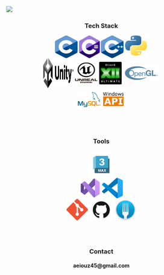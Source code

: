 
<!--
**limboboat/limboboat** is a ✨ _special_ ✨ repository because its `README.md` (this file) appears on your GitHub profile.

Here are some ideas to get you started:

- 🔭 I’m currently working on ...
- 🌱 I’m currently learning ...
- 👯 I’m looking to collaborate on ...
- 🤔 I’m looking for help with ...
- 💬 Ask me about ...
- 📫 How to reach me: ...
- 😄 Pronouns: ...
- ⚡ Fun fact: ...
-->

<img src="https://capsule-render.vercel.app/api?type=waving&color=auto&height=250&section=header&text=LIMBOBOAT%20&fontSize=40&desc=Hello,world!&&fontAlignY=40&descAlignY=50" />


<h3 align="center"> Tech Stack </h3>
<p align="center">  
  <img src="/Logo/C.png" align="center" height="60px" width="60px">  
  <img src="/Logo/Logo_C_sharp.jpg" align="center" height="60px" width="55px">  
  <img src="/Logo/ISO_C++_Logo.svg" align="center" height="60px" width="60px"> 
  <img src="/Logo/Python-logo.png" height="60px" align="center" width="60px"> 
  <br>

  <img src="/Logo/Unity.svg" align="center" height="80px" width="80px">  
  <img src="/Logo/Unreal.png" align="center" height="60px" width="60px">  
  <img src="/Logo/DirectX_12_Ultimate.png"  align="center" height="60px" width="60px">
  <img src="/Logo/Opengl-logo.svg.png"  align="center" height="40px" width="=60px">
  
  <br>
  <img src="/Logo/Mysql_logo.png" align="center" height="40px" width="60px"> 
  <img src="/Logo/Windows_API.png" align="center" height="60px" width="60px">
</p>

<!--<h4 align="center">C &emsp;  C# &emsp; C++ &emsp; Python &emsp;  Windows &emsp;  DirectX &emsp; OpenGL</h4>-->
<br>
<br>

<h3 align="center"> Tools </h3>
<p align="center">  
  <img src="/Logo/3dmax.webp" align="center" height="70px" width="70px">  
  <br>
  <img src="/Logo/Visual_Studio_Icon_2022.svg.png" align="center" height="55px" width="55px">
  <img src="/Logo/VSCode.png" align="center" height="55px" width="55px">
  <br>
  <img src="/Logo/Git_icon.svg.png" align="center" height="60px" width="60px">  
  <img src="/Logo/GitHub.png" align="center" height="60px" width="60px">
  <img src="/Logo/gitfork.png" align="center" height="60px" width="60px">
</p>
<!--<h4 align="center">VisualStudio &emsp; MySQL &emsp;  Unity  &emsp; Unreal &emsp;  3DsMax &emsp;  Git </h4>-->
<br>
<br>

<h3 align="center"> Contact </h3>
<h4 align="center">aeiouz45@gmail.com</h4>
<br>


<!--
---
![Anurag's GitHub stats](https://github-readme-stats.vercel.app/api?username=limboboat&show_icons=true&theme=graywhite)
<br>

---
![Top Langs](https://github-readme-stats.vercel.app/api/top-langs/?username=limboboat)
-->
